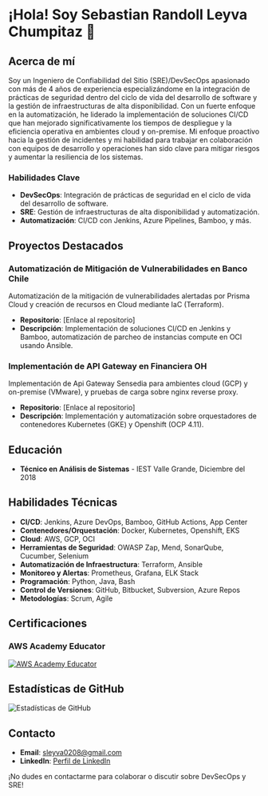 # ¡Hola! Soy Sebastian Randoll Leyva Chumpitaz 👋

## Acerca de mí
Soy un Ingeniero de Confiabilidad del Sitio (SRE)/DevSecOps apasionado con más de 4 años de experiencia especializándome en la integración de prácticas de seguridad dentro del ciclo de vida del desarrollo de software y la gestión de infraestructuras de alta disponibilidad. Con un fuerte enfoque en la automatización, he liderado la implementación de soluciones CI/CD que han mejorado significativamente los tiempos de despliegue y la eficiencia operativa en ambientes cloud y on-premise. Mi enfoque proactivo hacia la gestión de incidentes y mi habilidad para trabajar en colaboración con equipos de desarrollo y operaciones han sido clave para mitigar riesgos y aumentar la resiliencia de los sistemas.

### Habilidades Clave
- **DevSecOps**: Integración de prácticas de seguridad en el ciclo de vida del desarrollo de software.
- **SRE**: Gestión de infraestructuras de alta disponibilidad y automatización.
- **Automatización**: CI/CD con Jenkins, Azure Pipelines, Bamboo, y más.

## Proyectos Destacados
### Automatización de Mitigación de Vulnerabilidades en Banco Chile
Automatización de la mitigación de vulnerabilidades alertadas por Prisma Cloud y creación de recursos en Cloud mediante IaC (Terraform).

- **Repositorio**: [Enlace al repositorio]
- **Descripción**: Implementación de soluciones CI/CD en Jenkins y Bamboo, automatización de parcheo de instancias compute en OCI usando Ansible.

### Implementación de API Gateway en Financiera OH
Implementación de Api Gateway Sensedia para ambientes cloud (GCP) y on-premise (VMware), y pruebas de carga sobre nginx reverse proxy.

- **Repositorio**: [Enlace al repositorio]
- **Descripción**: Implementación y automatización sobre orquestadores de contenedores Kubernetes (GKE) y Openshift (OCP 4.11).

## Educación
- **Técnico en Análisis de Sistemas** - IEST Valle Grande, Diciembre del 2018

## Habilidades Técnicas
- **CI/CD**: Jenkins, Azure DevOps, Bamboo, GitHub Actions, App Center
- **Contenedores/Orquestación**: Docker, Kubernetes, Openshift, EKS
- **Cloud**: AWS, GCP, OCI
- **Herramientas de Seguridad**: OWASP Zap, Mend, SonarQube, Cucumber, Selenium
- **Automatización de Infraestructura**: Terraform, Ansible
- **Monitoreo y Alertas**: Prometheus, Grafana, ELK Stack
- **Programación**: Python, Java, Bash
- **Control de Versiones**: GitHub, Bitbucket, Subversion, Azure Repos
- **Metodologías**: Scrum, Agile

## Certificaciones

### AWS Academy Educator
[![AWS Academy Educator](https://api.accredible.com/v1/frontend/credential_website_embed_image/92e257ad-44d4-40a4-a8d3-04113a2bd356)](https://www.credly.com/badges/92e257ad-44d4-40a4-a8d3-04113a2bd356)

## Estadísticas de GitHub
![Estadísticas de GitHub](https://github-readme-stats.vercel.app/api?username=sebastian-leyva1&show_icons=true&theme=radical)

## Contacto
- **Email**: sleyva0208@gmail.com
- **LinkedIn**: [Perfil de LinkedIn](https://www.linkedin.com/in/sleyva18)

¡No dudes en contactarme para colaborar o discutir sobre DevSecOps y SRE!
